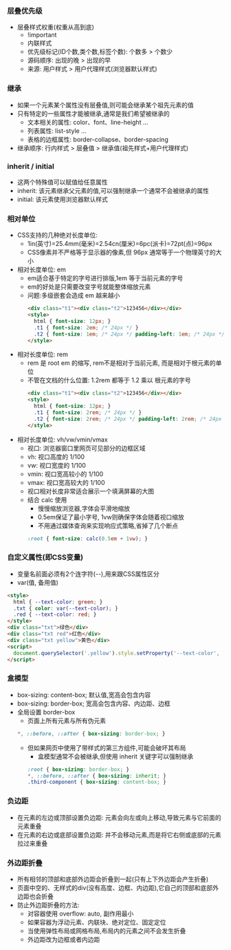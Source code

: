 ### 层叠优先级
- 层叠样式权重(权重从高到底)
  - !important
  - 内联样式
  - 优先级标记(ID个数,类个数,标签个数): 个数多 > 个数少
  - 源码顺序: 出现的晚 > 出现的早
  - 来源: 用户样式 > 用户代理样式(浏览器默认样式)

### 继承
- 如果一个元素某个属性没有层叠值,则可能会继承某个祖先元素的值
- 只有特定的一些属性才能被继承,通常是我们希望被继承的
  - 文本相关的属性: color、font、line-height ...
  - 列表属性: list-style ...
  - 表格的边框属性: border-collapse、border-spacing
- 继承顺序: 行内样式 > 层叠值 > 继承值(祖先样式+用户代理样式)

### inherit / initial
- 这两个特殊值可以赋值给任意属性
- inherit: 该元素继承父元素的值,可以强制继承一个通常不会被继承的属性
- initial: 该元素使用浏览器默认样式

### 相对单位
- CSS支持的几种绝对长度单位:
  - 1in(英寸)=25.4mm(毫米)=2.54cn(厘米)=6pc(派卡)=72pt(点)=96px
  - CSS像素并不严格等于显示器的像素,但 96px 通常等于一个物理英寸的大小
- 相对长度单位: em
  - em适合基于特定的字号进行排版,1em 等于当前元素的字号
  - em的好处是只需要改变字号就能整体缩放元素
  - 问题:多级嵌套会造成 em 越来越小
    ```html
    <div class="t1"><div class="t2">123456</div></div>
    <style>
      html { font-size: 12px; }
      .t1 { font-size: 2em; /* 24px */ }
      .t2 { font-size: 1em; /* 24px */ padding-left: 1em; /* 24px */ }
    </style>
    ```
- 相对长度单位: rem
  - rem 是 root em 的缩写, rem不是相对于当前元素, 而是相对于根元素的单位
  - 不管在文档的什么位置: 1.2rem 都等于 1.2 乘以 根元素的字号
    ```html
    <div class="t1"><div class="t2">123456</div></div>
    <style>
      html { font-size: 12px; }
      .t1 { font-size: 2rem; /* 24px */ }
      .t2 { font-size: 2rem; /* 24px */ padding-left: 2rem; /* 24px */ }
    </style>
    ```
- 相对长度单位: vh/vw/vmin/vmax
  - 视口: 浏览器窗口里网页可见部分的边框区域
  - vh: 视口高度的 1/100
  - vw: 视口宽度的 1/100
  - vmin: 视口宽高较小的 1/100
  - vmax: 视口宽高较大的 1/100
  - 视口相对长度非常适合展示一个填满屏幕的大图
  - 结合 calc 使用
    - 慢慢缩放浏览器,字体会平滑地缩放
    - 0.5em保证了最小字号, 1vw则确保字体会随着视口缩放
    - 不用通过媒体查询来实现响应式策略,省掉了几个断点
    ```css
    :root { font-size: calc(0.5em + 1vw); }
    ```

### 自定义属性(即CSS变量)
- 变量名前面必须有2个连字符(--),用来跟CSS属性区分
- var(值, 备用值)
```html
<style>
  html { --text-color: green; }
  .txt { color: var(--text-color); }
  .red { --text-color: red; }
</style>
<div class="txt">绿色</div>
<div class="txt red">红色</div>
<div class="txt yellow">黄色</div>
<script>
  document.querySelector('.yellow').style.setProperty('--text-color', 'yellow');
</script>
```

### 盒模型
- box-sizing: content-box; 默认值,宽高会包含内容
- box-sizing: border-box; 宽高会包含内容、内边距、边框
- 全局设置 border-box
  - 页面上所有元素与所有伪元素
  ```css
  *, ::before, ::after { box-sizing: border-box; }
  ```
  - 但如果网页中使用了带样式的第三方组件,可能会破坏其布局
    - 盒模型通常不会被继承,但使用 inherit 关键字可以强制继承
    ```css
    :root { box-sizing: border-box; }
    *, ::before, ::after { box-sizing: inherit; }
    .third-component { box-sizing: content-box; }
    ```

### 负边距
- 在元素的左边或顶部设置负边距: 元素会向左或向上移动,导致元素与它前面的元素重叠
- 在元素的右边或底部设置负边距: 并不会移动元素,而是将它右侧或底部的元素拉过来重叠

### 外边距折叠
- 所有相邻的顶部和底部外边距会折叠到一起(只有上下外边距会产生折叠)
- 页面中空的、无样式的div(没有高度、边框、内边距),它自己的顶部和底部外边距也会折叠
- 防止外边距折叠的方法:
  - 对容器使用 overflow: auto, 副作用最小
  - 如果容器为浮动元素、内联块、绝对定位、固定定位
  - 当使用弹性布局或网格布局,布局内的元素之间不会发生折叠
  - 外边距改为边框或者内边距